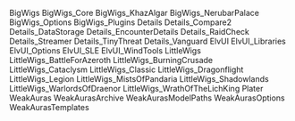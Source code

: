 BigWigs
BigWigs_Core
BigWigs_KhazAlgar
BigWigs_NerubarPalace
BigWigs_Options
BigWigs_Plugins
Details
Details_Compare2
Details_DataStorage
Details_EncounterDetails
Details_RaidCheck
Details_Streamer
Details_TinyThreat
Details_Vanguard
ElvUI
ElvUI_Libraries
ElvUI_Options
ElvUI_SLE
ElvUI_WindTools
LittleWigs
LittleWigs_BattleForAzeroth
LittleWigs_BurningCrusade
LittleWigs_Cataclysm
LittleWigs_Classic
LittleWigs_Dragonflight
LittleWigs_Legion
LittleWigs_MistsOfPandaria
LittleWigs_Shadowlands
LittleWigs_WarlordsOfDraenor
LittleWigs_WrathOfTheLichKing
Plater
WeakAuras
WeakAurasArchive
WeakAurasModelPaths
WeakAurasOptions
WeakAurasTemplates